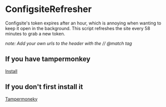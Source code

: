 # ConfigsiteRefresher

Configsite's token expires after an hour, which is annoying when wanting to keep it open in the background. This script refreshes the site every 58 minutes to grab a new token.

*note: Add your own urls to the header with the // @match tag*

## If you have tampermonkey

[Install](https://github.com/Lovasz-Akos/ConfigsiteRefresher/raw/main/tokenRefresher.user.js)

## If you don't first install it

[Tampermoneky](https://www.tampermonkey.net)

